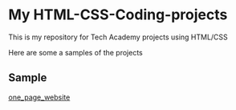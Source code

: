 # My HTML-CSS-Coding-projects
This is my repository for Tech Academy projects using HTML/CSS

Here are some a samples of the projects 
## Sample
[one_page_website](https://github.com/Crawford118/HTML-CSS-Coding-projects/blob/master/One-Page-Website/one_page_website.html)

